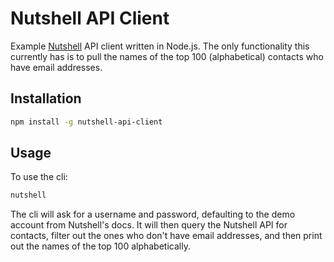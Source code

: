 # Nutshell API Client
Example [Nutshell](https://www.nutshell.com/) API client written in Node.js.  The only functionality this currently has is to pull the names of the top 100 (alphabetical) contacts who have email addresses.

## Installation

```bash
npm install -g nutshell-api-client
```

## Usage

To use the cli:

```bash
nutshell
```

The cli will ask for a username and password, defaulting to the demo account from Nutshell's docs.  It will then query the Nutshell API for contacts, filter out the ones who don't have email addresses, and then print out the names of the top 100 alphabetically.
